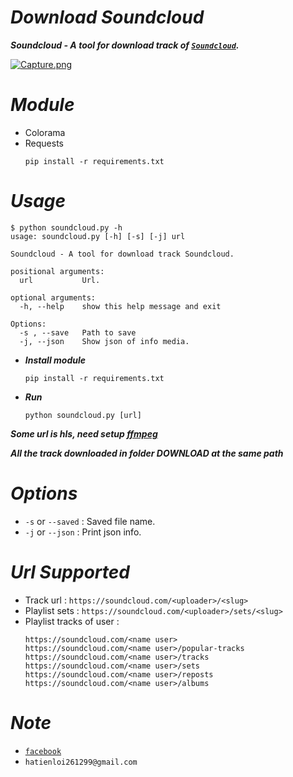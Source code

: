 # ***Download Soundcloud***

***Soundcloud - A tool for download track of [`Soundcloud`](https://soundcloud.com/).***

[![Capture.png](https://i.postimg.cc/qqd8ZWGP/Capture.png)](https://postimg.cc/1nJn8C2B)

# ***Module***
  - Colorama
  - Requests
     ```
     pip install -r requirements.txt
     ```  
 
# ***Usage***

```
$ python soundcloud.py -h
usage: soundcloud.py [-h] [-s] [-j] url

Soundcloud - A tool for download track Soundcloud.

positional arguments:
  url           Url.

optional arguments:
  -h, --help    show this help message and exit

Options:
  -s , --save   Path to save
  -j, --json    Show json of info media.
  ```

  - ***Install module***
      ```
      pip install -r requirements.txt
      ```
  - ***Run*** 
      ```
      python soundcloud.py [url]
      ```
  ***Some url is hls, need setup [ffmpeg](https://www.ffmpeg.org/)***
  
  ***All the track downloaded in folder DOWNLOAD at the same path***

# ***Options***
  - `-s` or `--saved` : Saved file name.
  - `-j` or `--json`  : Print json info.
  
# ***Url Supported***
- Track url : ```https://soundcloud.com/<uploader>/<slug>```
- Playlist sets : ```https://soundcloud.com/<uploader>/sets/<slug>```
- Playlist tracks of user : 
    ```
    https://soundcloud.com/<name user>
    https://soundcloud.com/<name user>/popular-tracks
    https://soundcloud.com/<name user>/tracks
    https://soundcloud.com/<name user>/sets
    https://soundcloud.com/<name user>/reposts
    https://soundcloud.com/<name user>/albums
    ``` 

# ***Note***
  - [`facebook`](https://www.facebook.com/hatien.l0i2612/)
  - `hatienloi261299@gmail.com`